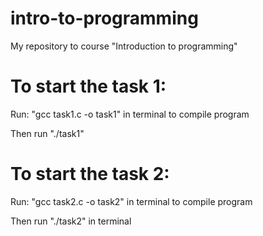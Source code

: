 # intro-to-programming
My repository to course "Introduction to programming"

# To start the task 1:

Run: "gcc task1.c -o task1" in terminal to compile program

Then run "./task1"


# To start the task 2:

Run: "gcc task2.c -o task2" in terminal to compile program

Then run "./task2" in terminal
